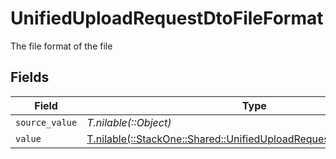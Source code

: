 # UnifiedUploadRequestDtoFileFormat

The file format of the file


## Fields

| Field                                                                                                                            | Type                                                                                                                             | Required                                                                                                                         | Description                                                                                                                      | Example                                                                                                                          |
| -------------------------------------------------------------------------------------------------------------------------------- | -------------------------------------------------------------------------------------------------------------------------------- | -------------------------------------------------------------------------------------------------------------------------------- | -------------------------------------------------------------------------------------------------------------------------------- | -------------------------------------------------------------------------------------------------------------------------------- |
| `source_value`                                                                                                                   | *T.nilable(::Object)*                                                                                                            | :heavy_minus_sign:                                                                                                               | N/A                                                                                                                              | abc                                                                                                                              |
| `value`                                                                                                                          | [T.nilable(::StackOne::Shared::UnifiedUploadRequestDtoSchemasValue)](../../models/shared/unifieduploadrequestdtoschemasvalue.md) | :heavy_minus_sign:                                                                                                               | N/A                                                                                                                              | pdf                                                                                                                              |